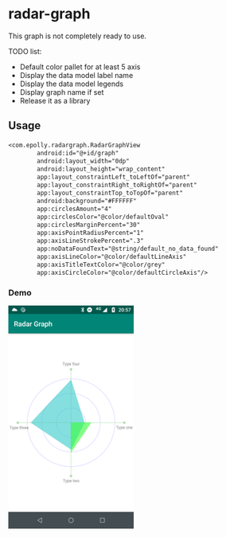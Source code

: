 # radar-graph
This graph is not completely ready to use.

TODO list:  
* Default color pallet for at least 5 axis
* Display the data model label name
* Display the data model legends
* Display graph name if set
* Release it as a library

## Usage  
```
<com.epolly.radargraph.RadarGraphView
        android:id="@+id/graph"
        android:layout_width="0dp"
        android:layout_height="wrap_content"
        app:layout_constraintLeft_toLeftOf="parent"
        app:layout_constraintRight_toRightOf="parent"
        app:layout_constraintTop_toTopOf="parent"
        android:background="#FFFFFF"
        app:circlesAmount="4"
        app:circlesColor="@color/defaultOval"
        app:circlesMarginPercent="30"
        app:axisPointRadiusPercent="1"
        app:axisLineStrokePercent=".3"
        app:noDataFoundText="@string/default_no_data_found"
        app:axisLineColor="@color/defaultLineAxis"
        app:axisTitleTextColor="@color/grey"
        app:axisCircleColor="@color/defaultCircleAxis"/>
```

### Demo
<img src="https://github.com/maiconhellmann/radar-graph/blob/master/doc/ss.png" width="50%">
